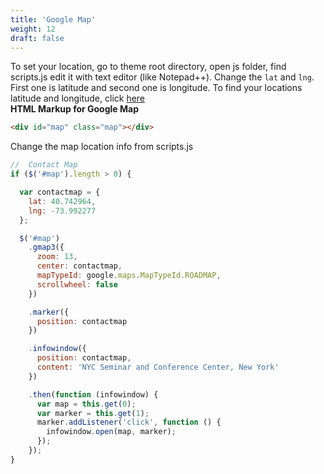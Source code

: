 ```yaml
---
title: 'Google Map'
weight: 12
draft: false
---
```

 To set your location, go to theme root directory, open js folder, find scripts.js edit it with text editor (like Notepad++). Change the `lat` and `lng`. First one is latitude and second one is longitude. To find your locations latitude and longitude, click [here](https://www.latlong.net/)  
**HTML Markup for Google Map**

```html
<div id="map" class="map"></div>
```

Change the map location info from scripts.js

```js
//  Contact Map 
if ($('#map').length > 0) {

  var contactmap = {
    lat: 40.742964,
    lng: -73.992277
  };

  $('#map')
    .gmap3({
      zoom: 13,
      center: contactmap,
      mapTypeId: google.maps.MapTypeId.ROADMAP,
      scrollwheel: false
    })

    .marker({
      position: contactmap
    })

    .infowindow({
      position: contactmap,
      content: 'NYC Seminar and Conference Center, New York'
    })

    .then(function (infowindow) {
      var map = this.get(0);
      var marker = this.get(1);
      marker.addListener('click', function () {
        infowindow.open(map, marker);
      });
    });
}
```